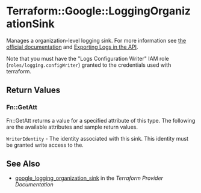 # Terraform::Google::LoggingOrganizationSink

Manages a organization-level logging sink. For more information see
[the official documentation](https://cloud.google.com/logging/docs/) and
[Exporting Logs in the API](https://cloud.google.com/logging/docs/api/tasks/exporting-logs).

Note that you must have the "Logs Configuration Writer" IAM role (`roles/logging.configWriter`)
granted to the credentials used with terraform.

## Return Values

### Fn::GetAtt

Fn::GetAtt returns a value for a specified attribute of this type. The following are the available attributes and sample return values.

`WriterIdentity` - The identity associated with this sink. This identity must be granted write access to the.

## See Also

* [google_logging_organization_sink](https://www.terraform.io/docs/providers/google/r/logging_organization_sink.html) in the _Terraform Provider Documentation_